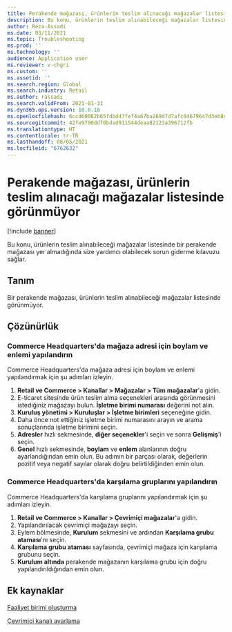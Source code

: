 ```yaml
---
title: Perakende mağazası, ürünlerin teslim alınacağı mağazalar listesinde görünmüyor
description: Bu konu, ürünlerin teslim alınabileceği mağazalar listesinde bir perakende mağazası yer almadığında size yardımcı olabilecek sorun giderme kılavuzu sağlar.
author: Reza-Assadi
ms.date: 03/11/2021
ms.topic: Troubleshooting
ms.prod: ''
ms.technology: ''
audience: Application user
ms.reviewer: v-chgri
ms.custom: ''
ms.assetid: ''
ms.search.region: Global
ms.search.industry: Retail
ms.author: rassadi
ms.search.validFrom: 2021-01-31
ms.dyn365.ops.version: 10.0.18
ms.openlocfilehash: 6ccd60082b65fdbd47fef4a67ba269d7d7afc04679647d3eb8d2a5e9c21a19b0
ms.sourcegitcommit: 42fe9790ddf0bdad911544deaa82123a396712fb
ms.translationtype: HT
ms.contentlocale: tr-TR
ms.lasthandoff: 08/05/2021
ms.locfileid: "6762632"
---
```

# <a name="retail-store-doesnt-appear-in-the-list-of-stores-to-pick-up-from"></a>Perakende mağazası, ürünlerin teslim alınacağı mağazalar listesinde görünmüyor

[!include [banner](../../includes/banner.md)]

Bu konu, ürünlerin teslim alınabileceği mağazalar listesinde bir perakende mağazası yer almadığında size yardımcı olabilecek sorun giderme kılavuzu sağlar.

## <a name="description"></a>Tanım

Bir perakende mağazası, ürünlerin teslim alınabileceği mağazalar listesinde görünmüyor.

## <a name="resolution"></a>Çözünürlük

### <a name="configure-the-longitude-and-latitude-for-the-store-address-in-commerce-headquarters"></a>Commerce Headquarters'da mağaza adresi için boylam ve enlemi yapılandırın

Commerce Headquarters'da mağaza adresi için boylam ve enlemi yapılandırmak için şu adımları izleyin.

1. **Retail ve Commerce \> Kanallar \> Mağazalar \> Tüm mağazalar**'a gidin.
1. E-ticaret sitesinde ürün teslim alma seçenekleri arasında görünmesini istediğiniz mağazayı bulun. **İşletme birimi numarası** değerini not alın.
1. **Kuruluş yönetimi \> Kuruluşlar \> İşletme birimleri** seçeneğine gidin.
1. Daha önce not ettiğiniz işletme birimi numarasını arayın ve arama sonuçlarında işletme birimini seçin.
1. **Adresler** hızlı sekmesinde, **diğer seçenekler**'i seçin ve sonra **Gelişmiş**'i seçin.
1. **Genel** hızlı sekmesinde, **boylam** ve **enlem** alanlarının doğru ayarlandığından emin olun. Bu adımın bir parçası olarak, değerlerin pozitif veya negatif sayılar olarak doğru belirtildiğinden emin olun.

### <a name="configure-fulfillment-groups-in-commerce-headquarters"></a>Commerce Headquarters'da karşılama gruplarını yapılandırın

Commerce Headquarters'da karşılama gruplarını yapılandırmak için şu adımları izleyin.

1. **Retail ve Commerce \> Kanallar \> Çevrimiçi mağazalar**'a gidin.
1. Yapılandırılacak çevrimiçi mağazayı seçin.
1. Eylem bölmesinde, **Kurulum** sekmesini ve ardından **Karşılama grubu ataması**'nı seçin.
1. **Karşılama grubu ataması** sayfasında, çevrimiçi mağaza için karşılama grubunu seçin.
1. **Kurulum altında** perakende mağazanın karşılama grubu için doğru yapılandırıldığından emin olun.

## <a name="additional-resources"></a>Ek kaynaklar 

[Faaliyet birimi oluşturma](../../fin-ops-core/fin-ops/organization-administration/tasks/create-operating-unit.md)

[Çevrimiçi kanalı ayarlama](../channel-setup-online.md)